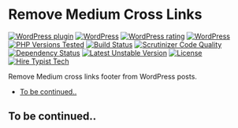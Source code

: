 # Remove Medium Cross Links 

[![WordPress plugin](https://img.shields.io/wordpress/plugin/v/remove-medium-cross-links.svg)](https://wordpress.org/plugins/remove-medium-cross-links/)
[![WordPress](https://img.shields.io/wordpress/plugin/dt/remove-medium-cross-links.svg)](https://wordpress.org/plugins/remove-medium-cross-links/)
[![WordPress rating](https://img.shields.io/wordpress/plugin/r/remove-medium-cross-links.svg)](https://wordpress.org/plugins/remove-medium-cross-links/)
[![WordPress](https://img.shields.io/wordpress/v/remove-medium-cross-links.svg)](https://wordpress.org/plugins/remove-medium-cross-links/)
[![PHP Versions Tested](http://php-eye.com/badge/typisttech/remove-medium-cross-links/tested.svg)](https://travis-ci.org/TypistTech/remove-medium-cross-links)
[![Build Status](https://travis-ci.org/TypistTech/remove-medium-cross-links.svg?branch=master)](https://travis-ci.org/TypistTech/remove-medium-cross-links)
[![Scrutinizer Code Quality](https://scrutinizer-ci.com/g/TypistTech/remove-medium-cross-links/badges/quality-score.png?b=master)](https://scrutinizer-ci.com/g/TypistTech/remove-medium-cross-links/?branch=master)
[![Dependency Status](https://gemnasium.com/badges/github.com/TypistTech/remove-medium-cross-links.svg)](https://gemnasium.com/github.com/TypistTech/remove-medium-cross-links)
[![Latest Unstable Version](https://poser.pugx.org/typisttech/remove-medium-cross-links/v/unstable)](https://packagist.org/packages/typisttech/remove-medium-cross-links)
[![License](https://poser.pugx.org/typisttech/remove-medium-cross-links/license)](https://packagist.org/packages/typisttech/remove-medium-cross-links)
[![Hire Typist Tech](https://img.shields.io/badge/Hire-Typist%20Tech-ff69b4.svg)](https://www.typist.tech/contact/)

Remove Medium cross links footer from WordPress posts.

<!-- START doctoc generated TOC please keep comment here to allow auto update -->
<!-- DON'T EDIT THIS SECTION, INSTEAD RE-RUN doctoc TO UPDATE -->


- [To be continued..](#to-be-continued)

<!-- END doctoc generated TOC please keep comment here to allow auto update -->

## To be continued..
